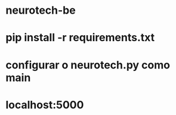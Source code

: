 # neurotech-be
# pip install -r requirements.txt
# configurar o neurotech.py como main

# localhost:5000
